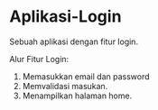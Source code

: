 # Aplikasi-Login
Sebuah aplikasi dengan fitur login.

Alur Fitur Login:
1. Memasukkan email dan password
2. Memvalidasi masukan.
5. Menampilkan halaman home.
